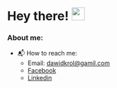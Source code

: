 # Hey there! <img src="https://raw.githubusercontent.com/MartinHeinz/MartinHeinz/master/wave.gif" width="30px">

### About me:
- :mailbox_with_mail: How to reach me: 
    * Email: dawidkrol@gamil.com
    * [Facebook](https://www.facebook.com/dawid.krol.716/)
    * [Linkedin](https://www.linkedin.com/in/dawidkrol01/)
